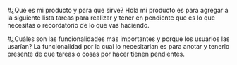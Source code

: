 #¿Qué es mi producto y para que sirve?
Hola mi producto es para agregar a la siguiente lista tareas para realizar y tener en pendiente que es lo que necesitas o recordatorio de lo que vas haciendo.

#¿Cuáles son las funcionalidades más importantes y porque los usuarios las usarían?
La funcionalidad por la cual lo necesitarian es para anotar y tenerlo presente de que tareas o cosas por hacer tienen pendientes.